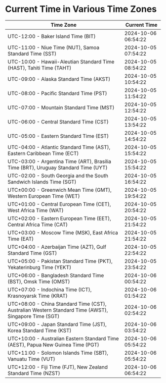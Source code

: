 # Current Time in Various Time Zones

| Time Zone | Current Time |
|-----------|--------------|
| UTC-12:00 - Baker Island Time (BIT) | 2024-10-06 06:54:22 |
| UTC-11:00 - Niue Time (NUT), Samoa Standard Time (SST) | 2024-10-05 07:54:22 |
| UTC-10:00 - Hawaii-Aleutian Standard Time (HAST), Tahiti Time (TAHT) | 2024-10-05 08:54:22 |
| UTC-09:00 - Alaska Standard Time (AKST) | 2024-10-05 10:54:22 |
| UTC-08:00 - Pacific Standard Time (PST) | 2024-10-05 11:54:22 |
| UTC-07:00 - Mountain Standard Time (MST) | 2024-10-05 12:54:22 |
| UTC-06:00 - Central Standard Time (CST) | 2024-10-05 13:54:22 |
| UTC-05:00 - Eastern Standard Time (EST) | 2024-10-05 14:54:22 |
| UTC-04:00 - Atlantic Standard Time (AST), Eastern Caribbean Time (ECT) | 2024-10-05 15:54:22 |
| UTC-03:00 - Argentina Time (ART), Brasília Time (BRT), Uruguay Standard Time (UYT) | 2024-10-05 15:54:22 |
| UTC-02:00 - South Georgia and the South Sandwich Islands Time (SGT) | 2024-10-05 16:54:22 |
| UTC±00:00 - Greenwich Mean Time (GMT), Western European Time (WET) | 2024-10-05 19:54:22 |
| UTC+01:00 - Central European Time (CET), West Africa Time (WAT) | 2024-10-05 20:54:22 |
| UTC+02:00 - Eastern European Time (EET), Central Africa Time (CAT) | 2024-10-05 21:54:22 |
| UTC+03:00 - Moscow Time (MSK), East Africa Time (EAT) | 2024-10-05 21:54:22 |
| UTC+04:00 - Azerbaijan Time (AZT), Gulf Standard Time (GST) | 2024-10-05 22:54:22 |
| UTC+05:00 - Pakistan Standard Time (PKT), Yekaterinburg Time (YEKT) | 2024-10-05 23:54:22 |
| UTC+06:00 - Bangladesh Standard Time (BST), Omsk Time (OMST) | 2024-10-06 00:54:22 |
| UTC+07:00 - Indochina Time (ICT), Krasnoyarsk Time (KRAT) | 2024-10-06 01:54:22 |
| UTC+08:00 - China Standard Time (CST), Australian Western Standard Time (AWST), Singapore Time (SGT) | 2024-10-06 02:54:22 |
| UTC+09:00 - Japan Standard Time (JST), Korea Standard Time (KST) | 2024-10-06 03:54:22 |
| UTC+10:00 - Australian Eastern Standard Time (AEST), Papua New Guinea Time (PGT) | 2024-10-06 05:54:22 |
| UTC+11:00 - Solomon Islands Time (SBT), Vanuatu Time (VUT) | 2024-10-06 05:54:22 |
| UTC+12:00 - Fiji Time (FJT), New Zealand Standard Time (NZST) | 2024-10-06 06:54:22 |
